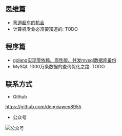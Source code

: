 ## 思维篇

* [弯道超车的机会](throught/chance.md)
* 计算机专业必须要知道的: TODO

## 程序篇

* [golang实现零依赖、高性能、并发mysql数据库备份](program/mysqldump.md)
* MySQL 1000万条数据的查询优化之路: TODO


## 联系方式

* Github

https://github.com/dengjiawen8955

* 公众号

![公众号](https://image.bmft.tech/blog/2023/202303291643509.png)
